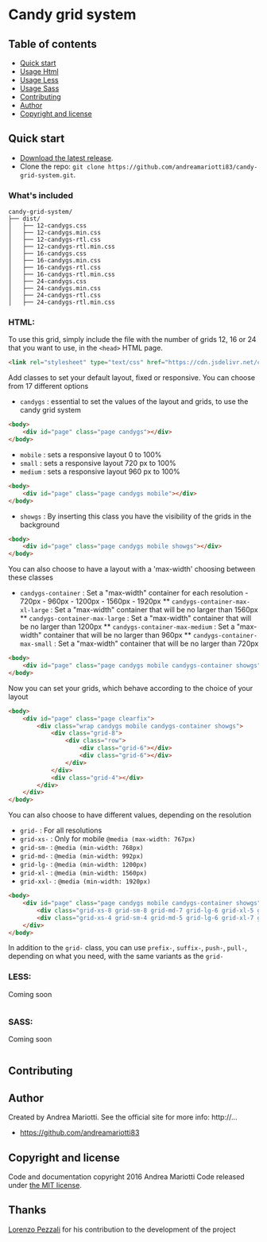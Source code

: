 # Candy grid system

## Table of contents

* [Quick start](#quick-start)
* [Usage Html](#html)
* [Usage Less](#less)
* [Usage Sass](#sass)
* [Contributing](#customization)
* [Author](#author)
* [Copyright and license](#copyright-and-license)

## Quick start

* [Download the latest release](https://github.com/andreamariotti83/candy-grid-system/archive/v1.0.0.zip).
* Clone the repo: `git clone https://github.com/andreamariotti83/candy-grid-system.git`.

### What's included

```
candy-grid-system/
├── dist/
│   ├── 12-candygs.css
│   ├── 12-candygs.min.css
│   ├── 12-candygs-rtl.css
│   ├── 12-candygs-rtl.min.css
│   ├── 16-candygs.css
│   ├── 16-candygs.min.css
│   ├── 16-candygs-rtl.css
│   ├── 16-candygs-rtl.min.css
│   ├── 24-candygs.css
│   ├── 24-candygs.min.css
│   ├── 24-candygs-rtl.css
│   ├── 24-candygs-rtl.min.css
```

### HTML:

To use this grid, simply include the file with the number of grids 12, 16 or 24 that you want to use, in the `<head>` HTML page.

```html
<link rel="stylesheet" type="text/css" href="https://cdn.jsdelivr.net/candy-grid-system/1.0.0/12-candygs.min.css">
```

Add classes to set your default layout, fixed or responsive. You can choose from 17 different options

* `candygs` : essential to set the values of the layout and grids, to use the candy grid system

```html
<body>
	<div id="page" class="page candygs"></div>
</body>
```

* `mobile` : sets a responsive layout 0 to 100%
* `small` : sets a responsive layout 720 px to 100%
* `medium` : sets a responsive layout 960 px to 100%

```html
<body>
	<div id="page" class="page candygs mobile"></div>
</body>
```

* `showgs` : By inserting this class you have the visibility of the grids in the background

```html
<body>
	<div id="page" class="page candygs mobile showgs"></div>
</body>
```

You can also choose to have a layout with a 'max-width' choosing between these classes
* `candygs-container` : Set a "max-width" container for each resolution - 720px - 960px - 1200px - 1560px - 1920px
	** `candygs-container-max-xl-large` : Set a "max-width" container that will be no larger than 1560px
	** `candygs-container-max-large` : Set a "max-width" container that will be no larger than 1200px
	** `candygs-container-max-medium` : Set a "max-width" container that will be no larger than 960px
	** `candygs-container-max-small` : Set a "max-width" container that will be no larger than 720px

```html
<body>
	<div id="page" class="page candygs mobile candygs-container showgs"></div>
</body>
```

Now you can set your grids, which behave according to the choice of your layout

```html
<body>
	<div id="page" class="page clearfix">
		<div class="wrap candygs mobile candygs-container showgs">
			<div class="grid-8">
				<div class="row">
					<div class="grid-6"></div>
					<div class="grid-6"></div>
				</div>
			</div>
			<div class="grid-4"></div>
		</div>
	</div>
</body>
```

You can also choose to have different values, depending on the resolution
* `grid-` : For all resolutions
* `grid-xs-` : Only for mobile `@media (max-width: 767px)`
* `grid-sm-` : `@media (min-width: 768px)`
* `grid-md-` : `@media (min-width: 992px)`
* `grid-lg-` : `@media (min-width: 1200px)`
* `grid-xl-` : `@media (min-width: 1560px)`
* `grid-xxl-` : `@media (min-width: 1920px)`

```html
<body>
	<div id="page" class="page candygs mobile candygs-container showgs">
		<div class="grid-xs-8 grid-sm-8 grid-md-7 grid-lg-6 grid-xl-5 grid-xxl-4"></div>
		<div class="grid-xs-4 grid-sm-4 grid-md-5 grid-lg-6 grid-xl-7 grid-xxl-8"></div>
	</div>
</body>
```

In addition to the `grid-` class, you can use `prefix-`, `suffix-`, `push-`, `pull-`, depending on what you need, with the same variants as the `grid-`

### LESS:
Coming soon

```

```

### SASS:
Coming soon

```

```

##  Contributing




## Author

Created by Andrea Mariotti. See the official site for more info: http://...

* https://github.com/andreamariotti83


## Copyright and license

Code and documentation copyright 2016 Andrea Mariotti 
Code released under [the MIT license](https://github.com/andreamariotti83/candy-grid-system/blob/master/LICENSE).


## Thanks
[Lorenzo Pezzali](https://github.com/lpwebit) for his contribution to the development of the project
